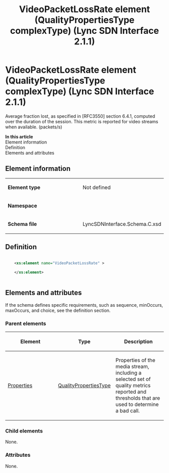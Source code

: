 ﻿---
title: VideoPacketLossRate element (QualityPropertiesType complexType) (Lync SDN Interface 2.1.1)
TOCTitle: VideoPacketLossRate element
ms:assetid: a9b0e433-a566-a9fd-96b3-cae3c7dd4e2b
ms:mtpsurl: https://msdn.microsoft.com/en-us/library/Dn912842(v=office.15)
ms:contentKeyID: 64127010
ms.date: 02/16/2015
mtps_version: v=office.15
dev_langs:
- xml
---

# VideoPacketLossRate element (QualityPropertiesType complexType) (Lync SDN Interface 2.1.1)

Average fraction lost, as specified in \[RFC3550\] section 6.4.1, computed over the duration of the session. This metric is reported for video streams when available. (packets/s)


**In this article**  
Element information  
Definition  
Elements and attributes  

## Element information

<table>
<colgroup>
<col style="width: 50%" />
<col style="width: 50%" />
</colgroup>
<tbody>
<tr class="odd">
<td><p><strong>Element type</strong></p></td>
<td><p>Not defined</p></td>
</tr>
<tr class="even">
<td><p><strong>Namespace</strong></p></td>
<td><p></p></td>
</tr>
<tr class="odd">
<td><p><strong>Schema file</strong></p></td>
<td><p>LyncSDNInterface.Schema.C.xsd</p></td>
</tr>
</tbody>
</table>


## Definition

``` xml

    <xs:element name="VideoPacketLossRate" >
    
    </xs:element>
  
```

## Elements and attributes

If the schema defines specific requirements, such as sequence, minOccurs, maxOccurs, and choice, see the definition section.

### Parent elements

<table>
<colgroup>
<col style="width: 33%" />
<col style="width: 33%" />
<col style="width: 33%" />
</colgroup>
<thead>
<tr class="header">
<th><p>Element</p></th>
<th><p>Type</p></th>
<th><p>Description</p></th>
</tr>
</thead>
<tbody>
<tr class="odd">
<td><p><a href="properties-element-qualitytype-complextype-lync-sdn-interface-2-1-1.md">Properties</a></p></td>
<td><p><a href="qualitypropertiestype-complextype-lync-sdn-interface-2-1-1.md">QualityPropertiesType</a></p></td>
<td><p>Properties of the media stream, including a selected set of quality metrics reported and thresholds that are used to determine a bad call.</p></td>
</tr>
</tbody>
</table>


### Child elements

None.

### Attributes

None.

